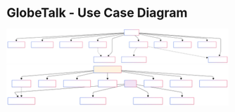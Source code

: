 # GlobeTalk - Use Case Diagram

![User Use Case Diagram](../assets/user_usecase.svg)
![Admin System Use Case Diagram](../assets/usecase_admin_system.svg)